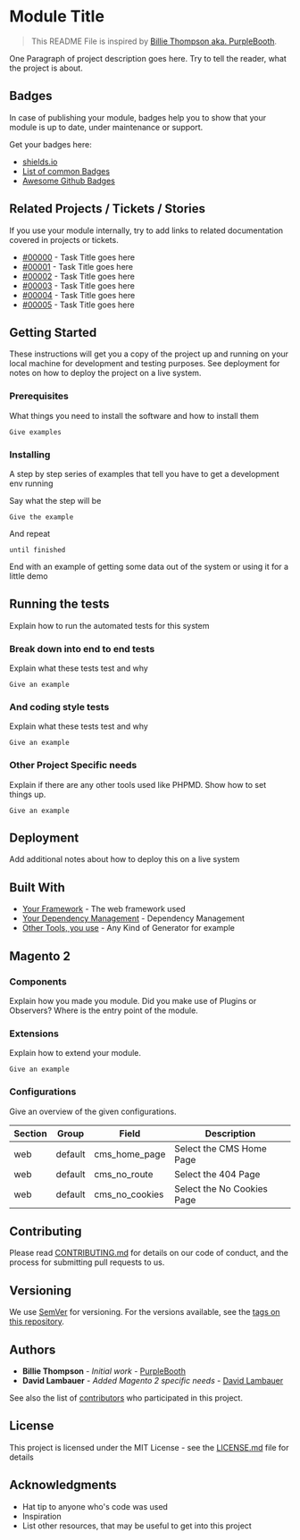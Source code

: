 # Module Title

> This README File is inspired by [Billie Thompson aka. PurpleBooth](https://gist.github.com/PurpleBooth).

One Paragraph of project description goes here. Try to tell the reader, what the project is about.

## Badges

In case of publishing your module, badges help you to show that your module is up to date, under maintenance or support.

Get your badges here:
 
- [shields.io](https://shields.io/)
- [List of common Badges](https://github.com/boennemann/badges) 
- [Awesome Github Badges](https://github.com/chetanraj/awesome-github-badges) 

## Related Projects / Tickets / Stories

If you use your module internally, try to add links to related documentation covered in projects or tickets.

* [#00000](https://yourProjectManagementSystem.com/yourTicketNumber) - Task Title goes here
* [#00001](https://yourProjectManagementSystem.com/yourTicketNumber) - Task Title goes here
* [#00002](https://yourProjectManagementSystem.com/yourTicketNumber) - Task Title goes here
* [#00003](https://yourProjectManagementSystem.com/yourTicketNumber) - Task Title goes here
* [#00004](https://yourProjectManagementSystem.com/yourTicketNumber) - Task Title goes here
* [#00005](https://yourProjectManagementSystem.com/yourTicketNumber) - Task Title goes here

## Getting Started

These instructions will get you a copy of the project up and running on your local machine for development and testing 
purposes. See deployment for notes on how to deploy the project on a live system.

### Prerequisites

What things you need to install the software and how to install them

```
Give examples
```

### Installing

A step by step series of examples that tell you have to get a development env running

Say what the step will be

```
Give the example
```

And repeat

```
until finished
```

End with an example of getting some data out of the system or using it for a little demo

## Running the tests

Explain how to run the automated tests for this system

### Break down into end to end tests

Explain what these tests test and why

```
Give an example
```

### And coding style tests

Explain what these tests test and why

```
Give an example
```

### Other Project Specific needs

Explain if there are any other tools used like PHPMD. Show how to set things up.

```
Give an example
```

## Deployment

Add additional notes about how to deploy this on a live system

## Built With

* [Your Framework](http://www.dropwizard.io/1.0.2/docs/) - The web framework used
* [Your Dependency Management](https://maven.apache.org/) - Dependency Management
* [Other Tools, you use](https://rometools.github.io/rome/) - Any Kind of Generator for example

## Magento 2 

### Components

Explain how you made you module. Did you make use of Plugins or Observers? Where is the entry point of the module. 

### Extensions

Explain how to extend your module.

```
Give an example
```

### Configurations

Give an overview of the given configurations.

| Section | Group | Field | Description | 
| ------ | ----- | ----- | ----------- |
| web | default | cms_home_page | Select the CMS Home Page |
| web | default| cms_no_route | Select the 404 Page |
| web | default | cms_no_cookies | Select the No Cookies Page |

## Contributing

Please read [CONTRIBUTING.md]() for details on our code of conduct, and the process for submitting pull requests to us.

## Versioning

We use [SemVer](http://semver.org/) for versioning. For the versions available, see the [tags on this repository](https://github.com/your/project/tags). 

## Authors

* **Billie Thompson** - *Initial work* - [PurpleBooth](https://github.com/PurpleBooth)
* **David Lambauer** - *Added Magento 2 specific needs* - [David Lambauer](https://github.com/DavidLambauer)

See also the list of [contributors](https://github.com/your/project/contributors) who participated in this project.

## License

This project is licensed under the MIT License - see the [LICENSE.md](LICENSE.md) file for details

## Acknowledgments

* Hat tip to anyone who's code was used
* Inspiration
* List other resources, that may be useful to get into this project 